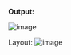 **Output:**

![image](https://github.com/AvaniBataviya/grid-layout/assets/35954780/f9e5246f-2409-4a42-941d-2ddc7e75f34f)

Layout: 
![image](https://github.com/AvaniBataviya/grid-layout/assets/35954780/f49a4f8e-9ebe-42a1-91a7-3c72ca491456)
